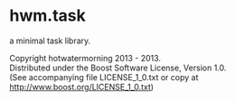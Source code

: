 hwm.task
========

a minimal task library.

Copyright hotwatermorning 2013 - 2013.  
Distributed under the Boost Software License, Version 1.0.  
(See accompanying file LICENSE_1_0.txt or copy at  
http://www.boost.org/LICENSE_1_0.txt)  
